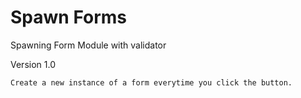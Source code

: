 Spawn Forms
==========

Spawning Form Module with validator

Version 1.0

`Create a new instance of a form everytime you click the button.`

